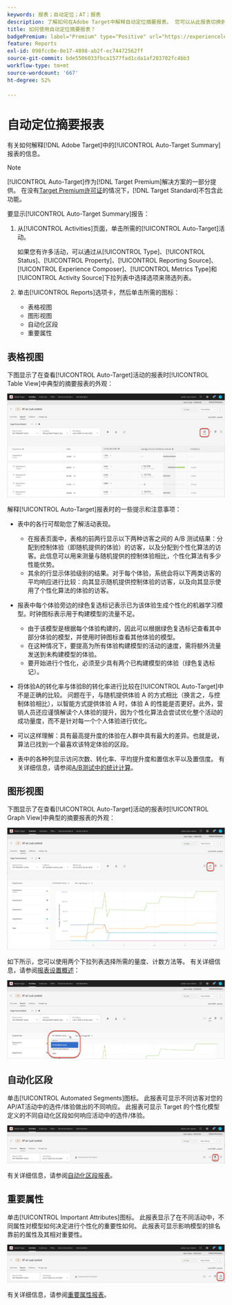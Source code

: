 ```yaml
---
keywords: 报表；自动定位；AT；报表
description: 了解如何在Adobe Target中解释自动定位摘要报表。 您可以从此报表切换到自动化区段和重要属性报表。
title: 如何使用自动定位摘要报表？
badgePremium: label="Premium" type="Positive" url="https://experienceleague.adobe.com/docs/target/using/introduction/intro.html?lang=en#premium newtab=true" tooltip="请参阅Target Premium中包含的内容。"
feature: Reports
exl-id: 098fcc0e-8e17-4898-ab2f-ec74472562ff
source-git-commit: bde5506033fbca1577fad1cda1af203702fc4bb3
workflow-type: tm+mt
source-wordcount: '667'
ht-degree: 52%

---
```


# 自动定位摘要报表

有关如何解释[!DNL Adobe Target]中的[!UICONTROL Auto-Target Summary]报表的信息。

>[!NOTE]
>
>[!UICONTROL Auto-Target]作为[!DNL Target Premium]解决方案的一部分提供。 在没有[Target Premium许可证](/help/main/c-intro/intro.md#premium)的情况下，[!DNL Target Standard]不包含此功能。

要显示[!UICONTROL Auto-Target Summary]报告：

1. 从[!UICONTROL Activities]页面，单击所需的[!UICONTROL Auto-Target]活动。

   如果您有许多活动，可以通过从[!UICONTROL Type]、[!UICONTROL Status]、[!UICONTROL Property]、[!UICONTROL Reporting Source]、[!UICONTROL Experience Composer]、[!UICONTROL Metrics Type]和[!UICONTROL Activity Source]下拉列表中选择选项来筛选列表。

1. 单击[!UICONTROL Reports]选项卡，然后单击所需的图标：

   * 表格视图
   * 图形视图
   * 自动化区段
   * 重要属性

## 表格视图

下图显示了在查看[!UICONTROL Auto-Target]活动的报表时[!UICONTROL Table View]中典型的摘要报表的外观：

![自动定位表视图报告](/help/main/c-reports/assets/at-table-view.png)

解释[!UICONTROL Auto-Target]报表时的一些提示和注意事项：

* 表中的各行可帮助您了解活动表现。

   * 在报表页面中，表格的前两行显示以下两种访客之间的 A/B 测试结果：分配到控制体验（即随机提供的体验）的访客，以及分配到个性化算法的访客。此信息可以用来测量与随机提供的控制体验相比，个性化算法有多少性能优势。
   * 其余的行显示体验级别的结果。对于每个体验，系统会将以下两类访客的平均响应进行比较：向其显示随机提供控制体验的访客，以及向其显示使用了个性化算法的体验的访客。

* 报表中每个体验旁边的绿色复选标记表示已为该体验生成个性化的机器学习模型。时钟图标表示用于构建模型的流量不足。

   * 由于该模型是根据每个体验构建的，因此可以根据绿色复选标记查看其中部分体验的模型，并使用时钟图标查看其他体验的模型。
   * 在这种情况下，要提高为所有体验构建模型的活动的速度，需将额外流量发送到未构建模型的体验。
   * 要开始进行个性化，必须至少具有两个已构建模型的体验（绿色复选标记）。

* 将体验A的转化率与体验B的转化率进行比较在[!UICONTROL Auto-Target]中不是正确的比较。 问题在于，与随机提供体验 A 的方式相比（换言之，与控制体验相比），以智能方式提供体验 A 时，体验 A 的性能是否更好。此外，营销人员还应谨慎解读个人体验的提升，因为个性化算法会尝试优化整个活动的成功量度，而不是针对每一个个人体验进行优化。
* 可以这样理解：具有最高提升度的体验在人群中具有最大的差异。也就是说，算法已找到一个最喜欢该特定体验的区段。
* 表中的各种列显示访问次数、转化率、平均提升度和置信水平以及置信度。 有关详细信息，请参阅[A/B测试中的统计计算](/help/main/c-reports/statistical-methodology/statistical-calculations.md)。

## 图形视图

下图显示了在查看[!UICONTROL Auto-Target]活动的报表时[!UICONTROL Graph View]中典型的摘要报表的外观：

![自动定位图形视图报告](/help/main/c-reports/assets/at-graph-view.png)

如下所示，您可以使用两个下拉列表选择所需的量度、计数方法等。 有关详细信息，请参阅[报表设置概述](/help/main/c-reports/c-report-settings/report-settings.md)：

![自动定位图形视图报告](/help/main/c-reports/assets/at-graph-view-2.png)

## 自动化区段

单击[!UICONTROL Automated Segments]图标。 此报表可显示不同访客对您的AP/AT活动中的选件/体验做出的不同响应。 此报表可显示 Target 的个性化模型定义的不同自动化区段如何响应活动中的选件/体验。

![自动化区段图标](/help/main/c-reports/assets/icon-automated-sements.png)

有关详细信息，请参阅[自动化区段报表](/help/main/c-reports/c-personalization-insights-reports/automated-segments-report.md)。

## 重要属性

单击[!UICONTROL Important Attributes]图标。 此报表显示了在不同活动中，不同属性对模型如何决定进行个性化的重要性如何。 此报表可显示影响模型的排名靠前的属性及其相对重要性。

![重要属性图标](/help/main/c-reports/assets/icon-important-attributes.png)

有关详细信息，请参阅[重要属性报表](/help/main/c-reports/c-personalization-insights-reports/important-attributes-report.md)。
